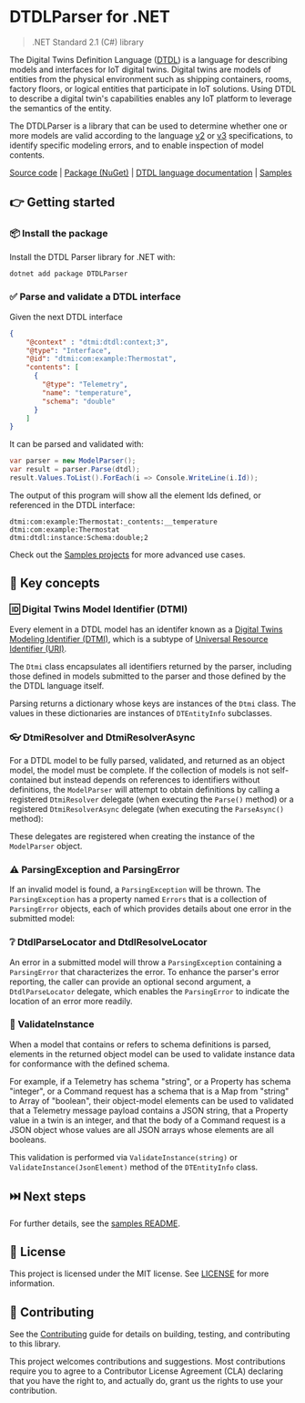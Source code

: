 ﻿# DTDLParser for .NET
> .NET Standard 2.1 (C#) library

The Digital Twins Definition Language ([DTDL][language_docs]) is a language for describing models and interfaces for IoT digital twins. Digital twins are models of entities from the physical environment such as shipping containers, rooms, factory floors, or logical entities that participate in IoT solutions. Using DTDL to describe a digital twin's capabilities enables any IoT platform to leverage the semantics of the entity.

The DTDLParser is a library that can be used to determine whether one or more models are valid according to the language [v2](https://github.com/Azure/opendigitaltwins-dtdl/blob/master/DTDL/v2/DTDL.v2.md) or [v3](https://github.com/Azure/opendigitaltwins-dtdl/blob/master/DTDL/v3/DTDL.v3.md) specifications, to identify specific modeling errors, and to enable inspection of model contents.

[Source code][source_root] | [Package (NuGet)][package] | [DTDL language documentation][language_docs] | [Samples][source_samples]

## :point_right: Getting started

### :package: Install the package

Install the DTDL Parser library for .NET with:

```bash
dotnet add package DTDLParser
```

### :white_check_mark: Parse and validate a DTDL interface

Given the next DTDL interface 

```json
{
    "@context" : "dtmi:dtdl:context;3",
    "@type": "Interface",
    "@id": "dtmi:com:example:Thermostat",
    "contents": [
      {
        "@type": "Telemetry",
        "name": "temperature",
        "schema": "double"
      }
    ]
}
```

It can be parsed and validated with:

```cs
var parser = new ModelParser();
var result = parser.Parse(dtdl);
result.Values.ToList().ForEach(i => Console.WriteLine(i.Id));
```

The output of this program will show all the element Ids defined, or referenced in the DTDL interface:

```text
dtmi:com:example:Thermostat:_contents:__temperature
dtmi:com:example:Thermostat
dtmi:dtdl:instance:Schema:double;2
```

Check out the [Samples projects][source_samples] for more advanced use cases.

## :key: Key concepts

### :id: Digital Twins Model Identifier (DTMI)

Every element in a DTDL model has an identifer known as a [Digital Twins Modeling Identifier (DTMI)][dtmi_spec], which is a subtype of [Universal Resource Identifier (URI)][uri_rfc].

The `Dtmi` class encapsulates all identifiers returned by the parser, including those defined in models submitted to the parser and those defined by the the DTDL language itself.

Parsing returns a dictionary whose keys are instances of the `Dtmi` class. The values in these dictionaries are instances of `DTEntityInfo` subclasses.

### :eyeglasses: DtmiResolver and DtmiResolverAsync

For a DTDL model to be fully parsed, validated, and returned as an object model, the model must be complete.
If the collection of models is not self-contained but instead depends on references to identifiers without definitions, the `ModelParser` will attempt to obtain definitions by calling a registered `DtmiResolver` delegate (when executing the `Parse()` method) or a registered `DtmiResolverAsync` delegate (when executing the `ParseAsync()` method):

These delegates are registered when creating the instance of the `ModelParser` object.

### :warning: ParsingException and ParsingError

If an invalid model is found, a `ParsingException` will be thrown.
The `ParsingException` has a property named `Errors` that is a collection of `ParsingError` objects, each of which provides details about one error in the submitted model:

### :grey_question: DtdlParseLocator and DtdlResolveLocator

An error in a submitted model will throw a `ParsingException` containing a `ParsingError` that characterizes the error.
To enhance the parser's error reporting, the caller can provide an optional second argument, a `DtdlParseLocator` delegate, which enables the `ParsingError` to indicate the location of an error more readily.

### :triangular_flag_on_post: ValidateInstance

When a model that contains or refers to schema definitions is parsed, elements in the returned object model can be used to validate instance data for conformance with the defined schema.

For example, if a Telemetry has schema "string", or a Property has schema "integer", or a Command request has a schema that is a Map from "string" to Array of "boolean", their object-model elements can be used to validated that a Telemetry message payload contains a JSON string, that a Property value in a twin is an integer, and that the body of a Command request is a JSON object whose values are all JSON arrays whose elements are all booleans.

This validation is performed via `ValidateInstance(string)` or `ValidateInstance(JsonElement)` method of the `DTEntityInfo` class.

## :next_track_button: Next steps

For further details, see the [samples README][samples_readme].

## :lock_with_ink_pen: License

This project is licensed under the MIT license. See [LICENSE](LICENSE) for more information.

## :construction_worker: Contributing

See the [Contributing][contrib] guide for details on building, testing, and contributing to this library.

This project welcomes contributions and suggestions.
Most contributions require you to agree to a Contributor License Agreement (CLA) declaring that you have the right to, and actually do, grant us the rights to use your contribution.


<!-- LINKS -->
[source_root]: ./dotnet/src/Parser
[source_samples]: ./samples
[language_docs]: https://github.com/Azure/opendigitaltwins-dtdl
[dtmi_spec]: https://github.com/Azure/opendigitaltwins-dtdl/tree/master/DTMI
[uri_rfc]: https://datatracker.ietf.org/doc/html/rfc3986/
[package]: https://www.nuget.org/packages/DTDLParser/
[samples_readme]: ./samples/README.md
[contrib]: ./CONTRIBUTING.md
